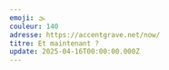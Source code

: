 ```yaml
---
emoji: 🌫
couleur: 140
adresse: https://accentgrave.net/now/
titre: Et maintenant ?
update: 2025-04-16T00:00:00.000Z
---
```

